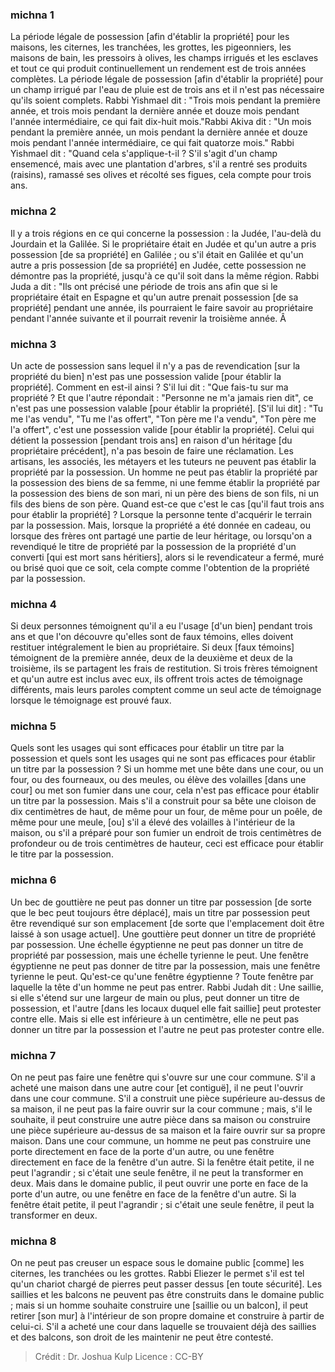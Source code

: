 
### michna 1
La période légale de possession [afin d'établir la propriété] pour les maisons, les citernes, les tranchées, les grottes, les pigeonniers, les maisons de bain, les pressoirs à olives, les champs irrigués et les esclaves et tout ce qui produit continuellement un rendement est de trois années complètes. La période légale de possession [afin d'établir la propriété] pour un champ irrigué par l'eau de pluie est de trois ans et il n'est pas nécessaire qu'ils soient complets. Rabbi Yishmael dit :  "Trois mois pendant la première année, et trois mois pendant la dernière année et douze mois pendant l'année intermédiaire, ce qui fait dix-huit mois."Rabbi Akiva dit :  "Un mois pendant la première année, un mois pendant la dernière année et douze mois pendant l'année intermédiaire, ce qui fait quatorze mois." Rabbi Yishmael dit :  "Quand cela s'applique-t-il ?  S'il s'agit d'un champ ensemencé, mais avec une plantation d'arbres, s'il a rentré ses produits (raisins), ramassé ses olives et récolté ses figues, cela compte pour trois ans.

### michna 2
Il y a trois régions en ce qui concerne la possession :  la Judée, l'au-delà du Jourdain et la Galilée. Si le propriétaire était en Judée et qu'un autre a pris possession [de sa propriété] en Galilée ; ou s'il était en Galilée et qu'un autre a pris possession [de sa propriété] en Judée, cette possession ne démontre pas la propriété, jusqu'à ce qu'il soit dans la même région. Rabbi Juda a dit :  "Ils ont précisé une période de trois ans afin que si le propriétaire était en Espagne et qu'un autre prenait possession [de sa propriété] pendant une année, ils pourraient le faire savoir au propriétaire pendant l'année suivante et il pourrait revenir la troisième année. Â

### michna 3
Un acte de possession sans lequel il n'y a pas de revendication [sur la propriété du bien] n'est pas une possession valide [pour établir la propriété]. Comment en est-il ainsi ? S'il lui dit :  "Que fais-tu sur ma propriété ? Et que l'autre répondait :  "Personne ne m'a jamais rien dit", ce n'est pas une possession valable [pour établir la propriété]. [S'il lui dit] :  "Tu me l'as vendu", "Tu me l'as offert", "Ton père me l'a vendu", "Ton père me l'a offert", c'est une possession valide [pour établir la propriété]. Celui qui détient la possession [pendant trois ans] en raison d'un héritage [du propriétaire précédent], n'a pas besoin de faire une réclamation. Les artisans, les associés, les métayers et les tuteurs ne peuvent pas établir la propriété par la possession. Un homme ne peut pas établir la propriété par la possession des biens de sa femme, ni une femme établir la propriété par la possession des biens de son mari, ni un père des biens de son fils, ni un fils des biens de son père. Quand est-ce que c'est le cas [qu'il faut trois ans pour établir la propriété] ? Lorsque la personne tente d'acquérir le terrain par la possession. Mais, lorsque la propriété a été donnée en cadeau, ou lorsque des frères ont partagé une partie de leur héritage, ou lorsqu'on a revendiqué le titre de propriété par la possession de la propriété d'un converti [qui est mort sans héritiers], alors si le revendicateur a fermé, muré ou brisé quoi que ce soit, cela compte comme l'obtention de la propriété par la possession.

### michna 4
Si deux personnes témoignent qu'il a eu l'usage [d'un bien] pendant trois ans et que l'on découvre qu'elles sont de faux témoins, elles doivent restituer intégralement le bien au propriétaire. Si deux [faux témoins] témoignent de la première année, deux de la deuxième et deux de la troisième, ils se partagent les frais de restitution. Si trois frères témoignent et qu'un autre est inclus avec eux, ils offrent trois actes de témoignage différents, mais leurs paroles comptent comme un seul acte de témoignage lorsque le témoignage est prouvé faux.

### michna 5
Quels sont les usages qui sont efficaces pour établir un titre par la possession et quels sont les usages qui ne sont pas efficaces pour établir un titre par la possession ? Si un homme met une bête dans une cour, ou un four, ou des fourneaux, ou des meules, ou élève des volailles [dans une cour] ou met son fumier dans une cour, cela n'est pas efficace pour établir un titre par la possession. Mais s'il a construit pour sa bête une cloison de dix centimètres de haut, de même pour un four, de même pour un poêle, de même pour une meule, [ou] s'il a élevé des volailles à l'intérieur de la maison, ou s'il a préparé pour son fumier un endroit de trois centimètres de profondeur ou de trois centimètres de hauteur, ceci est efficace pour établir le titre par la possession.

### michna 6
Un bec de gouttière ne peut pas donner un titre par possession [de sorte que le bec peut toujours être déplacé], mais un titre par possession peut être revendiqué sur son emplacement [de sorte que l'emplacement doit être laissé à son usage actuel]. Une gouttière peut donner un titre de propriété par possession. Une échelle égyptienne ne peut pas donner un titre de propriété par possession, mais une échelle tyrienne le peut. Une fenêtre égyptienne ne peut pas donner de titre par la possession, mais une fenêtre tyrienne le peut. Qu'est-ce qu'une fenêtre égyptienne ?  Toute fenêtre par laquelle la tête d'un homme ne peut pas entrer. Rabbi Judah dit :  Une saillie, si elle s'étend sur une largeur de main ou plus, peut donner un titre de possession, et l'autre [dans les locaux duquel elle fait saillie] peut protester contre elle. Mais si elle est inférieure à un centimètre, elle ne peut pas donner un titre par la possession et l'autre ne peut pas protester contre elle.

### michna 7
On ne peut pas faire une fenêtre qui s'ouvre sur une cour commune. S'il a acheté une maison dans une autre cour [et contiguë], il ne peut l'ouvrir dans une cour commune. S'il a construit une pièce supérieure au-dessus de sa maison, il ne peut pas la faire ouvrir sur la cour commune ; mais, s'il le souhaite, il peut construire une autre pièce dans sa maison ou construire une pièce supérieure au-dessus de sa maison et la faire ouvrir sur sa propre maison. Dans une cour commune, un homme ne peut pas construire une porte directement en face de la porte d'un autre, ou une fenêtre directement en face de la fenêtre d'un autre. Si la fenêtre était petite, il ne peut l'agrandir ; si c'était une seule fenêtre, il ne peut la transformer en deux. Mais dans le domaine public, il peut ouvrir une porte en face de la porte d'un autre, ou une fenêtre en face de la fenêtre d'un autre. Si la fenêtre était petite, il peut l'agrandir ; si c'était une seule fenêtre, il peut la transformer en deux.

### michna 8
On ne peut pas creuser un espace sous le domaine public [comme] les citernes, les tranchées ou les grottes. Rabbi Eliezer le permet s'il est tel qu'un chariot chargé de pierres peut passer dessus [en toute sécurité]. Les saillies et les balcons ne peuvent pas être construits dans le domaine public ; mais si un homme souhaite construire une [saillie ou un balcon], il peut retirer [son mur] à l'intérieur de son propre domaine et construire à partir de celui-ci. S'il a acheté une cour dans laquelle se trouvaient déjà des saillies et des balcons, son droit de les maintenir ne peut être contesté.

>Crédit : Dr. Joshua Kulp
>Licence : CC-BY